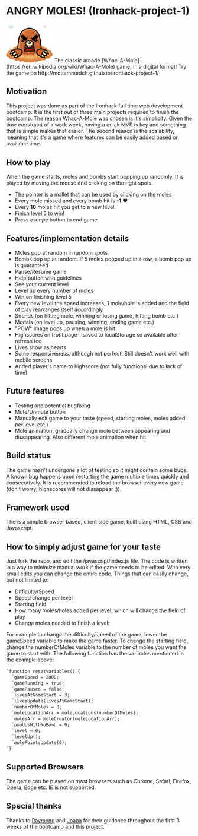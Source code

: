# ANGRY MOLES! (Ironhack-project-1)

<img width="25%" src="images/mole_logo.png">
The classic arcade [Whac-A-Mole](https://en.wikipedia.org/wiki/Whac-A-Mole) game, in a digital format!
Try the game on http://mohammedch.github.io/ironhack-project-1/



## Motivation

This project was done as part of the Ironhack full time web development bootcamp. It is the first out of three main projects required to finish the bootcamp. The reason Whac-A-Mole was chosen is it's simplicity. Given the time constraint of a work week, having a quick MVP is key and something that is simple makes that easier. The second reason is the scalability, meaning that it's a game where features can be easily added based on available time.



## How to play

When the game starts, moles and bombs start popping up randomly. It is played by moving the mouse and clicking on the right spots.
- The pointer is a mallet that can be used by clicking on the moles
- Every mole missed and every bomb hit is **-1 ♥**
- Every **10** moles hit you get to a new level.
- Finish level 5 to win!
- Press *escape* button to end game.



## Features/implementation details

- Moles pop at random in random spots
- Bombs pop up at random. If 5 moles popped up in a row, a bomb pop up is guaranteed
- Pause/Resume game
- Help button with guidelines
- See your current level
- Level up every number of moles
- Win on finishing level 5
- Every new level the speed increases, 1 mole/hole is added and the field of play rearranges itself accordingly
- Sounds (on hitting mole, winning or losing game, hitting bomb etc.)
- Modals (on level up, pausing, winning, ending game etc.)
- "POW" image pops up when a mole is hit
- Highscores on front page - saved to localStorage so available after refresh too
- Lives show as hearts
- Some responsiveness, although not perfect. Still doesn't work well with mobile screens
- Added player's name to highscore (not fully functional due to lack of time)


## Future features

- Testing and potential bugfixing
- Mute/Unmute button
- Manually edit game to your taste (speed, starting moles, moles added per level etc.)
- Mole animation: gradually change mole between appearing and dissappearing. Also different mole animation when hit



## Build status

The game hasn't undergone a lot of testing so it might contain some bugs. A known bug happens upon restarting the game multiple times quickly and consecutively. It is recommended to reload the browser every new game (don't worry, highscores will not dissappear :)).



## Framework used

The is a simple browser based, client side game, built using HTML, CSS and Javascript.



## How to simply adjust game for your taste

Just fork the repo, and edit the /javascript/index.js file.
The code is written in a way to minimize manual work if the game needs to be edited. With very small edits you can change the entire code. Things that can easily change, but not limited to:
- Difficulty/Speed
- Speed change per level
- Starting field
- How many moles/holes added per level, which will change the field of play
- Change moles needed to finish a level:

For example to change the difficulty/speed of the game, lower the gameSpeed variable to make the game faster. To change the starting field, change the numberOfMoles variable to the number of moles you want the game to start with.
The following function has the variables mentioned in the example above:

```
`function resetVariables() {
  `gameSpeed = 2000;
  `gameRunning = true;
  `gamePaused = false;
  `livesAtGameStart = 3;
  `livesUpdate(livesAtGameStart);
  `numberOfMoles = 8;
  `moleLocationArr = moleLocations(numberOfMoles);
  `molesArr = moleCreator(moleLocationArr);
  `popUpsWithNoBomb = 0;
  `level = 0;
  `levelUp();
  `molePointsUpdate(0);
`}
```



## Supported Browsers

The game can be played on most browsers such as Chrome, Safari, Firefox, Opera, Edge etc.
IE is not supported.



## Special thanks

Thanks to [Raymond](https://github.com/RaymondMaroun) and [Joana](https://github.com/jofariaironhack) for their guidance throughout the first 3 weeks of the bootcamp and this project.